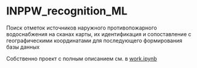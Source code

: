 # INPPW_recognition_ML
Поиск отметок источников наружного противопожарного водоснабжения на сканах карты, их идентификация и сопоставление с географическими координатами для последующего формирования базы данных

Собственно проект с полным описанием см. в [work.ipynb](work.ipynb)
